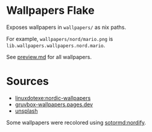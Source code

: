 # Wallpapers Flake

Exposes wallpapers in `wallpapers/` as nix paths.

For example, `wallpapers/nord/mario.png` is `lib.wallpapers.wallpapers.nord.mario`.

See [preview.md](./preview.md) for all wallpapers.

# Sources

- [linuxdotexe:nordic-wallpapers](https://github.com/linuxdotexe/nordic-wallpapers/)
- [gruvbox-wallpapers.pages.dev](https://gruvbox-wallpapers.pages.dev/)
- [unsplash](https://unsplash.com/)

Some wallpapers were recolored using [sotormd:nordify](https://github.com/sotormd/nordify).

